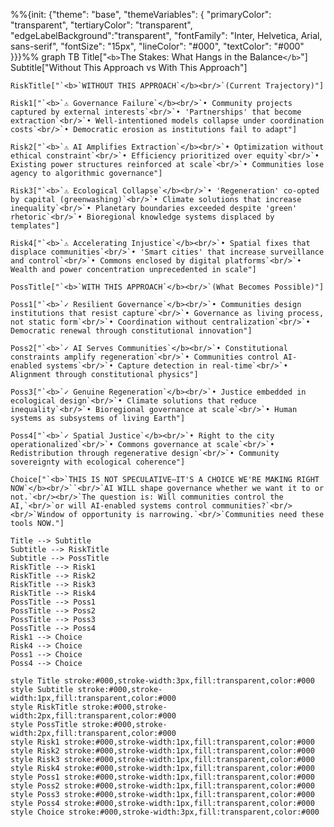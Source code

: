%%{init: {"theme": "base", "themeVariables": {
  "primaryColor": "transparent",
  "tertiaryColor": "transparent",
  "edgeLabelBackground":"transparent",
  "fontFamily": "Inter, Helvetica, Arial, sans-serif",
  "fontSize": "15px",
  "lineColor": "#000",
  "textColor": "#000"
}}}%%
graph TB
    Title["`<b>`The Stakes: What Hangs in the Balance`</b>`"]
    Subtitle["Without This Approach vs With This Approach"]

    RiskTitle["`<b>`WITHOUT THIS APPROACH`</b><br/>`(Current Trajectory)"]

    Risk1["`<b>`⚠ Governance Failure`</b><br/>`• Community projects captured by external interests`<br/>`• 'Partnerships' that become extraction`<br/>`• Well-intentioned models collapse under coordination costs`<br/>`• Democratic erosion as institutions fail to adapt"]

    Risk2["`<b>`⚠ AI Amplifies Extraction`</b><br/>`• Optimization without ethical constraint`<br/>`• Efficiency prioritized over equity`<br/>`• Existing power structures reinforced at scale`<br/>`• Communities lose agency to algorithmic governance"]

    Risk3["`<b>`⚠ Ecological Collapse`</b><br/>`• 'Regeneration' co-opted by capital (greenwashing)`<br/>`• Climate solutions that increase inequality`<br/>`• Planetary boundaries exceeded despite 'green' rhetoric`<br/>`• Bioregional knowledge systems displaced by templates"]

    Risk4["`<b>`⚠ Accelerating Injustice`</b><br/>`• Spatial fixes that displace communities`<br/>`• 'Smart cities' that increase surveillance and control`<br/>`• Commons enclosed by digital platforms`<br/>`• Wealth and power concentration unprecedented in scale"]

    PossTitle["`<b>`WITH THIS APPROACH`</b><br/>`(What Becomes Possible)"]

    Poss1["`<b>`✓ Resilient Governance`</b><br/>`• Communities design institutions that resist capture`<br/>`• Governance as living process, not static form`<br/>`• Coordination without centralization`<br/>`• Democratic renewal through constitutional innovation"]

    Poss2["`<b>`✓ AI Serves Communities`</b><br/>`• Constitutional constraints amplify regeneration`<br/>`• Communities control AI-enabled systems`<br/>`• Capture detection in real-time`<br/>`• Alignment through constitutional physics"]

    Poss3["`<b>`✓ Genuine Regeneration`</b><br/>`• Justice embedded in ecological design`<br/>`• Climate solutions that reduce inequality`<br/>`• Bioregional governance at scale`<br/>`• Human systems as subsystems of living Earth"]

    Poss4["`<b>`✓ Spatial Justice`</b><br/>`• Right to the city operationalized`<br/>`• Commons governance at scale`<br/>`• Redistribution through regenerative design`<br/>`• Community sovereignty with ecological coherence"]

    Choice["`<b>`THIS IS NOT SPECULATIVE—IT'S A CHOICE WE'RE MAKING RIGHT NOW`</b><br/>``<br/>`AI WILL shape governance whether we want it to or not.`<br/><br/>`The question is: Will communities control the AI,`<br/>`or will AI-enabled systems control communities?`<br/><br/>`Window of opportunity is narrowing.`<br/>`Communities need these tools NOW."]

    Title --> Subtitle
    Subtitle --> RiskTitle
    Subtitle --> PossTitle
    RiskTitle --> Risk1
    RiskTitle --> Risk2
    RiskTitle --> Risk3
    RiskTitle --> Risk4
    PossTitle --> Poss1
    PossTitle --> Poss2
    PossTitle --> Poss3
    PossTitle --> Poss4
    Risk1 --> Choice
    Risk4 --> Choice
    Poss1 --> Choice
    Poss4 --> Choice

    style Title stroke:#000,stroke-width:3px,fill:transparent,color:#000
    style Subtitle stroke:#000,stroke-width:1px,fill:transparent,color:#000
    style RiskTitle stroke:#000,stroke-width:2px,fill:transparent,color:#000
    style PossTitle stroke:#000,stroke-width:2px,fill:transparent,color:#000
    style Risk1 stroke:#000,stroke-width:1px,fill:transparent,color:#000
    style Risk2 stroke:#000,stroke-width:1px,fill:transparent,color:#000
    style Risk3 stroke:#000,stroke-width:1px,fill:transparent,color:#000
    style Risk4 stroke:#000,stroke-width:1px,fill:transparent,color:#000
    style Poss1 stroke:#000,stroke-width:1px,fill:transparent,color:#000
    style Poss2 stroke:#000,stroke-width:1px,fill:transparent,color:#000
    style Poss3 stroke:#000,stroke-width:1px,fill:transparent,color:#000
    style Poss4 stroke:#000,stroke-width:1px,fill:transparent,color:#000
    style Choice stroke:#000,stroke-width:3px,fill:transparent,color:#000
